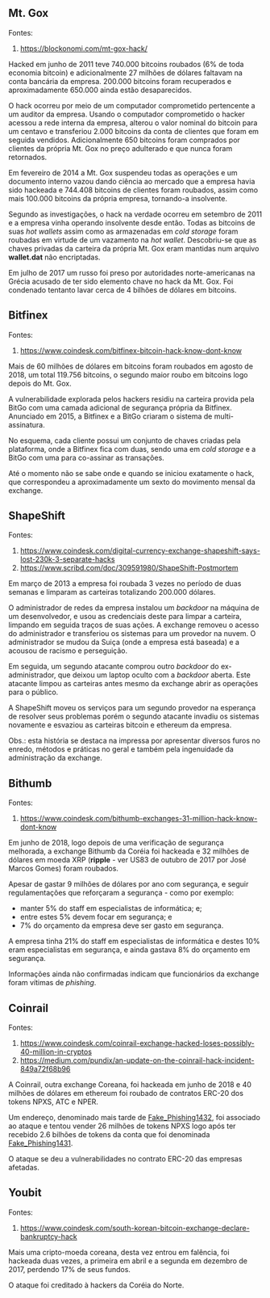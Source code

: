 ## Mt. Gox

Fontes:
1. https://blockonomi.com/mt-gox-hack/

Hacked em junho de 2011 teve 740.000 bitcoins roubados (6% de toda economia bitcoin) e adicionalmente 27 milhões de dólares faltavam na conta bancária da empresa. 200.000 bitcoins foram recuperados e aproximadamente 650.000 ainda estão desaparecidos.

O hack ocorreu por meio de um computador comprometido pertencente a um auditor da empresa. Usando o computador comprometido o hacker acessou a rede interna da empresa, alterou o valor nominal do bitcoin para um centavo e transferiou 2.000 bitcoins da conta de clientes que foram em seguida vendidos. Adicionalmente 650 bitcoins foram comprados por clientes da própria Mt. Gox no preço adulterado e que nunca foram retornados.

Em fevereiro de 2014 a Mt. Gox suspendeu todas as operações e um documento interno vazou dando ciência ao mercado que a empresa havia sido hackeada e 744.408 bitcoins de clientes foram roubados, assim como mais 100.000 bitcoins da própria empresa, tornando-a insolvente.

Segundo as investigações, o hack na verdade ocorreu em setembro de 2011 e a empresa vinha operando insolvente desde então. Todas as bitcoins de suas _hot wallets_ assim como as armazenadas em _cold storage_ foram roubadas em virtude de um vazamento na _hot wallet_. Descobriu-se que as chaves privadas da carteira da própria Mt. Gox eram mantidas num arquivo **wallet.dat** não encriptadas.

Em julho de 2017 um russo foi preso por autoridades norte-americanas na Grécia acusado de ter sido elemento chave no hack da Mt. Gox. Foi condenado tentanto lavar cerca de 4 bilhões de dólares em bitcoins.

## Bitfinex

Fontes:
1. https://www.coindesk.com/bitfinex-bitcoin-hack-know-dont-know

Mais de 60 milhões de dólares em bitcoins foram roubados em agosto de 2018, um total 119.756 bitcoins, o segundo maior roubo em bitcoins logo depois do Mt. Gox.

A vulnerabilidade explorada pelos hackers residiu na carteira provida pela BitGo com uma camada adicional de segurança própria da Bitfinex. Anunciado em 2015, a Bitfinex e a BitGo criaram o sistema de multi-assinatura.

No esquema, cada cliente possui um conjunto de chaves criadas pela plataforma, onde a Bitfinex fica com duas, sendo uma em _cold storage_ e a BitGo com uma para co-assinar as transações.

Até o momento não se sabe onde e quando se iniciou exatamente o hack, que correspondeu a aproximadamente um sexto do movimento mensal da exchange.

## ShapeShift

Fontes:
1. https://www.coindesk.com/digital-currency-exchange-shapeshift-says-lost-230k-3-separate-hacks
2. https://www.scribd.com/doc/309591980/ShapeShift-Postmortem

Em março de 2013 a empresa foi roubada 3 vezes no período de duas semanas e limparam as carteiras totalizando 200.000 dólares.

O administrador de redes da empresa instalou um _backdoor_ na máquina de um desenvolvedor, e usou as credenciais deste para limpar a carteira, limpando em seguida traços de suas ações. A exchange removeu o acesso do administrador e transferiou os sistemas para um provedor na nuvem. O administrador se mudou da Suiça (onde a empresa está baseada) e a acousou de racismo e perseguição.

Em seguida, um segundo atacante comprou outro _backdoor_ do ex-administrador, que deixou um laptop oculto com a _backdoor_ aberta. Este atacante limpou as carteiras antes mesmo da exchange abrir as operações para o público.

A ShapeShift moveu os serviços para um segundo provedor na esperança de resolver seus problemas porém o segundo atacante invadiu os sistemas novamente e esvaziou as carteiras bitcoin e ethereum da empresa.

Obs.: esta história se destaca na impressa por apresentar diversos furos no enredo, métodos e práticas no geral e também pela ingenuidade da administração da exchange.

## Bithumb

Fontes:
1. https://www.coindesk.com/bithumb-exchanges-31-million-hack-know-dont-know

Em junho de 2018, logo depois de uma verificação de segurança melhorada, a exchange Bithumb da Coréia foi hackeada e 32 milhões de dólares em moeda XRP (**ripple** - ver US83 de outubro de 2017 por José Marcos Gomes) foram roubados.

Apesar de gastar 9 milhões de dólares por ano com segurança, e seguir regulamentações que reforçaram a segurança - como por exemplo:
* manter 5% do staff em especialistas de informática; e;
* entre estes 5% devem focar em segurança; e
* 7% do orçamento da empresa deve ser gasto em segurança.

A empresa tinha 21% do staff em especialistas de informática e destes 10% eram especialistas em segurança, e ainda gastava 8% do orçamento em segurança.

Informações ainda não confirmadas indicam que funcionários da exchange foram vítimas de _phishing_.

## Coinrail

Fontes:
1. https://www.coindesk.com/coinrail-exchange-hacked-loses-possibly-40-million-in-cryptos
2. https://medium.com/pundix/an-update-on-the-coinrail-hack-incident-849a72f68b96

A Coinrail, outra exchange Coreana, foi hackeada em junho de 2018 e 40 milhões de dólares em ethereum foi roubado de contratos ERC-20 dos tokens NPXS, ATC e NPER.

Um endereço, denominado mais tarde de [Fake_Phishing1432](https://etherscan.io/address/0xf6884686a999f5ae6c1af03db92bab9c6d7dc8de#tokentxns), foi associado ao ataque e tentou vender 26 milhões de tokens NPXS logo após ter recebido 2.6 bilhões de tokens da conta que foi denominada [Fake_Phishing1431](https://etherscan.io/address/0xdf9191889649c442836ef55de5036a7b694115b6#tokentxns).

O ataque se deu a vulnerabilidades no contrato ERC-20 das empresas afetadas.

## Youbit

Fontes:
1. https://www.coindesk.com/south-korean-bitcoin-exchange-declare-bankruptcy-hack

Mais uma cripto-moeda coreana, desta vez entrou em falência, foi hackeada duas vezes, a primeira em abril e a segunda em dezembro de 2017, perdendo 17% de seus fundos.

O ataque foi creditado à hackers da Coréia do Norte.

